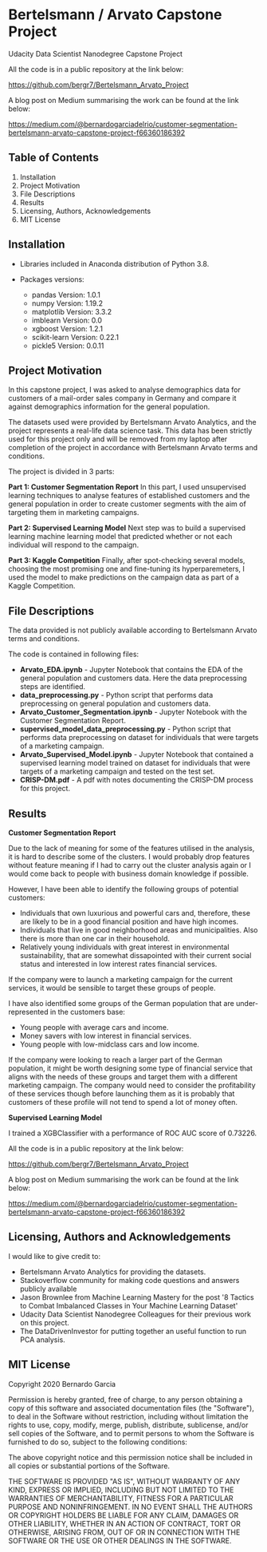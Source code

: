 # Bertelsmann / Arvato Capstone Project

Udacity Data Scientist Nanodegree Capstone Project

All the code is in a public repository at the link below:

https://github.com/bergr7/Bertelsmann_Arvato_Project

A blog post on Medium summarising the work can be found at the link below:

https://medium.com/@bernardogarciadelrio/customer-segmentation-bertelsmann-arvato-capstone-project-f66360186392


## Table of Contents
1. Installation
2. Project Motivation
3. File Descriptions
4. Results
5. Licensing, Authors, Acknowledgements
6. MIT License

## Installation

- Libraries included in Anaconda distribution of Python 3.8.
- Packages versions:

    - pandas Version: 1.0.1
    - numpy Version: 1.19.2
    - matplotlib Version: 3.3.2
    - imblearn Version: 0.0
    - xgboost Version: 1.2.1
    - scikit-learn Version: 0.22.1
    - pickle5 Version: 0.0.11

## Project Motivation

In this capstone project, I was asked to analyse demographics data for customers of a mail-order sales company in
Germany and compare it against demographics information for the general population.

The datasets used were provided by Bertelsmann Arvato Analytics, and the project represents a real-life data science task.
This data has been strictly used for this project only and will be removed from my laptop after completion of the project
in accordance with Bertelsmann Arvato terms and conditions.

The project is divided in 3 parts:

**Part 1: Customer Segmentation Report**
In this part, I used unsupervised learning techniques to analyse features of established customers and the general
population in order to create customer segments with the aim of targeting them in marketing campaigns.

**Part 2: Supervised Learning Model**
Next step was to build a supervised learning machine learning model that predicted whether or not each individual will
respond to the campaign.

**Part 3: Kaggle Competition**
Finally, after spot-checking several models, choosing the most promising one and fine-tuning its hyperparemeters, I used
the model to make predictions on the campaign data as part of a Kaggle Competition.

## File Descriptions

The data provided is not publicly available according to Bertelsmann Arvato terms and conditions.

The code is contained in following files:

  - **Arvato_EDA.ipynb** - Jupyter Notebook that contains the EDA of the general population and customers data. Here the
  data preprocessing steps are identified.
  - **data_preprocessing.py** - Python script that performs data preprocessing on general population and customers data.
  - **Arvato_Customer_Segmentation.ipynb** - Jupyter Notebook with the Customer Segmentation Report.
  - **supervised_model_data_preprocessing.py** - Python script that performs data preprocessing on dataset for individuals
  that were targets of a marketing campaign.
  - **Arvato_Supervised_Model.ipynb** - Jupyter Notebook that contained a supervised learning model trained on dataset for individuals
  that were targets of a marketing campaign and tested on the test set.
  - **CRISP-DM.pdf** - A pdf with notes documenting the CRISP-DM process for this project.

## Results

**Customer Segmentation Report**

Due to the lack of meaning for some of the features utilised in the analysis, it is hard to describe some of the clusters.
I would probably drop features without feature meaning if I had to carry out the cluster analysis again or I would come
back to people with business domain knowledge if possible.

However, I have been able to identify the following groups of potential customers:

- Individuals that own luxurious and powerful cars and, therefore, these are likely to be in a good financial position and
have high incomes.
- Individuals that live in good neighborhood areas and municipalities. Also there is more than one car in their household.
- Relatively young individuals with great interest in environmental sustainability, that are somewhat dissapointed with
their current social status and interested in low interest rates financial services.

If the company were to launch a marketing campaign for the current services, it would be sensible to target these groups
of people.

I have also identified some groups of the German population that are under-represented in the customers base:

- Young people with average cars and income.
- Money savers with low interest in financial services.
- Young people with low-midclass cars and low income.

If the company were looking to reach a larger part of the German population, it might be worth designing some type of
financial service that aligns with the needs of these groups and target them with a different marketing campaign. The
company would need to consider the profitability of these services though before launching them as it is probably that
customers of these profile will not tend to spend a lot of money often.

**Supervised Learning Model**

I trained a XGBClassifier with a performance of ROC AUC score of 0.73226.

All the code is in a public repository at the link below:

https://github.com/bergr7/Bertelsmann_Arvato_Project

A blog post on Medium summarising the work can be found at the link below:

https://medium.com/@bernardogarciadelrio/customer-segmentation-bertelsmann-arvato-capstone-project-f66360186392

## Licensing, Authors and Acknowledgements

I would like to give credit to:

- Bertelsmann Arvato Analytics for providing the datasets.
- Stackoverflow community for making code questions and answers publicly available
- Jason Brownlee from Machine Learning Mastery for the post '8 Tactics to Combat
  Imbalanced Classes in Your Machine Learning Dataset'
- Udacity Data Scientist Nanodegree Colleagues for their previous work on this project.
- The DataDrivenInvestor for putting together an useful function to run PCA analysis.

## MIT License

Copyright 2020 Bernardo Garcia

Permission is hereby granted, free of charge, to any person obtaining a copy of this software and associated documentation files (the "Software"), to deal in the Software without restriction, including without limitation the rights to use, copy, modify, merge, publish, distribute, sublicense, and/or sell copies of the Software, and to permit persons to whom the Software is furnished to do so, subject to the following conditions:

The above copyright notice and this permission notice shall be included in all copies or substantial portions of the Software.

THE SOFTWARE IS PROVIDED "AS IS", WITHOUT WARRANTY OF ANY KIND, EXPRESS OR IMPLIED, INCLUDING BUT NOT LIMITED TO THE WARRANTIES OF MERCHANTABILITY, FITNESS FOR A PARTICULAR PURPOSE AND NONINFRINGEMENT. IN NO EVENT SHALL THE AUTHORS OR COPYRIGHT HOLDERS BE LIABLE FOR ANY CLAIM, DAMAGES OR OTHER LIABILITY, WHETHER IN AN ACTION OF CONTRACT, TORT OR OTHERWISE, ARISING FROM, OUT OF OR IN CONNECTION WITH THE SOFTWARE OR THE USE OR OTHER DEALINGS IN THE SOFTWARE.
